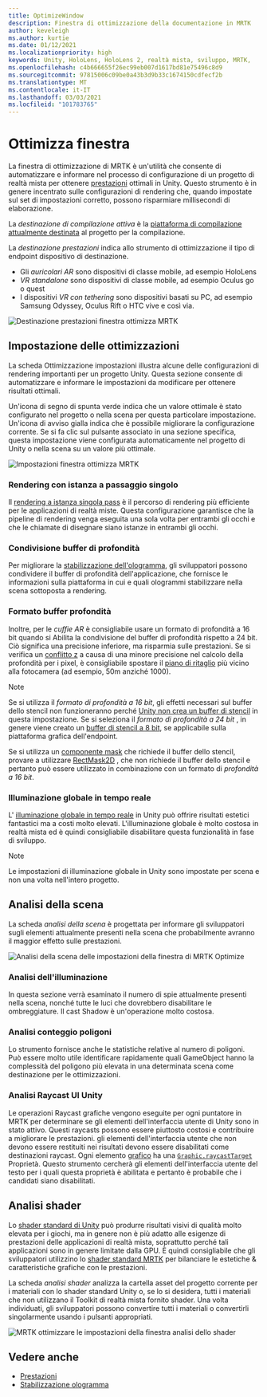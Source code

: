 ```yaml
---
title: OptimizeWindow
description: Finestra di ottimizzazione della documentazione in MRTK
author: keveleigh
ms.author: kurtie
ms.date: 01/12/2021
ms.localizationpriority: high
keywords: Unity, HoloLens, HoloLens 2, realtà mista, sviluppo, MRTK,
ms.openlocfilehash: c4b666655f26ec99eb007d1617bd81e75496c8d9
ms.sourcegitcommit: 97815006c09be0a43b3d9b33c1674150cdfecf2b
ms.translationtype: MT
ms.contentlocale: it-IT
ms.lasthandoff: 03/03/2021
ms.locfileid: "101783765"
---
```

# <a name="optimize-window"></a>Ottimizza finestra

La finestra di ottimizzazione di MRTK è un'utilità che consente di automatizzare e informare nel processo di configurazione di un progetto di realtà mista per ottenere [prestazioni](../../performance/perf-getting-started.md) ottimali in Unity. Questo strumento è in genere incentrato sulle configurazioni di rendering che, quando impostate sul set di impostazioni corretto, possono risparmiare millisecondi di elaborazione.

La *destinazione di compilazione attiva* è la [piattaforma di compilazione attualmente destinata](https://docs.unity3d.com/Manual/BuildSettings.html) al progetto per la compilazione.

La *destinazione prestazioni* indica allo strumento di ottimizzazione il tipo di endpoint dispositivo di destinazione.

- Gli *auricolari AR* sono dispositivi di classe mobile, ad esempio HoloLens
- *VR standalone* sono dispositivi di classe mobile, ad esempio Oculus go o quest
- I dispositivi *VR con tethering* sono dispositivi basati su PC, ad esempio Samsung Odyssey, Oculus Rift o HTC vive e così via.

![Destinazione prestazioni finestra ottimizza MRTK](../images/performance/OptimizeWindowPerformanceTarget.jpg)

## <a name="setting-optimizations"></a>Impostazione delle ottimizzazioni

La scheda Ottimizzazione impostazioni illustra alcune delle configurazioni di rendering importanti per un progetto Unity. Questa sezione consente di automatizzare e informare le impostazioni da modificare per ottenere risultati ottimali.

Un'icona di segno di spunta verde indica che un valore ottimale è stato configurato nel progetto o nella scena per questa particolare impostazione. Un'icona di avviso gialla indica che è possibile migliorare la configurazione corrente. Se si fa clic sul pulsante associato in una sezione specifica, questa impostazione viene configurata automaticamente nel progetto di Unity o nella scena su un valore più ottimale.

![Impostazioni finestra ottimizza MRTK](../images/performance/OptimizeWindow_Settings.png)

### <a name="single-pass-instanced-rendering"></a>Rendering con istanza a passaggio singolo

Il [rendering a istanza singola pass](https://docs.unity3d.com/Manual/SinglePassInstancing.html) è il percorso di rendering più efficiente per le applicazioni di realtà miste. Questa configurazione garantisce che la pipeline di rendering venga eseguita una sola volta per entrambi gli occhi e che le chiamate di disegnare siano istanze in entrambi gli occhi.

### <a name="depth-buffer-sharing"></a>Condivisione buffer di profondità

Per migliorare la [stabilizzazione dell'ologramma](../../performance/hologram-Stabilization.md), gli sviluppatori possono condividere il buffer di profondità dell'applicazione, che fornisce le informazioni sulla piattaforma in cui e quali ologrammi stabilizzare nella scena sottoposta a rendering.

### <a name="depth-buffer-format"></a>Formato buffer profondità

Inoltre, per le *cuffie AR* è consigliabile usare un formato di profondità a 16 bit quando si Abilita la condivisione del buffer di profondità rispetto a 24 bit. Ciò significa una precisione inferiore, ma risparmia sulle prestazioni. Se si verifica un [conflitto z](https://en.wikipedia.org/wiki/Z-fighting) a causa di una minore precisione nel calcolo della profondità per i pixel, è consigliabile spostare il [piano di ritaglio](https://docs.unity3d.com/Manual/class-Camera.html) più vicino alla fotocamera (ad esempio, 50m anziché 1000).

> [!NOTE]
> Se si utilizza il *formato di profondità a 16 bit*, gli effetti necessari sul buffer dello stencil non funzioneranno perché [Unity non crea un buffer di stencil](https://docs.unity3d.com/ScriptReference/RenderTexture-depth.html) in questa impostazione. Se si seleziona il *formato di profondità a 24 bit* , in genere viene creato un [buffer di stencil a 8 bit](https://docs.unity3d.com/Manual/SL-Stencil.html), se applicabile sulla piattaforma grafica dell'endpoint.
>
> Se si utilizza un [componente mask](https://docs.unity3d.com/Manual/script-Mask.html) che richiede il buffer dello stencil, provare a utilizzare [RectMask2D](https://docs.unity3d.com/Manual/script-RectMask2D.html) , che non richiede il buffer dello stencil e pertanto può essere utilizzato in combinazione con un formato di *profondità a 16 bit*.

### <a name="real-time-global-illumination"></a>Illuminazione globale in tempo reale

L' [illuminazione globale in tempo reale](https://docs.unity3d.com/Manual/GIIntro.html) in Unity può offrire risultati estetici fantastici ma a costi molto elevati. L'illuminazione globale è molto costosa in realtà mista ed è quindi consigliabile disabilitare questa funzionalità in fase di sviluppo.

> [!NOTE]
> Le impostazioni di illuminazione globale in Unity sono impostate per scena e non una volta nell'intero progetto.

## <a name="scene-analysis"></a>Analisi della scena

La scheda *analisi della scena* è progettata per informare gli sviluppatori sugli elementi attualmente presenti nella scena che probabilmente avranno il maggior effetto sulle prestazioni.

![Analisi della scena delle impostazioni della finestra di MRTK Optimize](../images/performance/OptimizeWindow_SceneAnalysis.png)

### <a name="lighting-analysis"></a>Analisi dell'illuminazione

In questa sezione verrà esaminato il numero di spie attualmente presenti nella scena, nonché tutte le luci che dovrebbero disabilitare le ombreggiature. Il cast Shadow è un'operazione molto costosa.

### <a name="polygon-count-analysis"></a>Analisi conteggio poligoni

Lo strumento fornisce anche le statistiche relative al numero di poligoni. Può essere molto utile identificare rapidamente quali GameObject hanno la complessità del poligono più elevata in una determinata scena come destinazione per le ottimizzazioni.

### <a name="unity-ui-raycast-analysis"></a>Analisi Raycast UI Unity

Le operazioni Raycast grafiche vengono eseguite per ogni puntatore in MRTK per determinare se gli elementi dell'interfaccia utente di Unity sono in stato attivo. Questi raycasts possono essere piuttosto costosi e contribuire a migliorare le prestazioni. gli elementi dell'interfaccia utente che non devono essere restituiti nei risultati devono essere disabilitati come destinazioni raycast. Ogni elemento [grafico](https://docs.unity3d.com/2018.4/Documentation/ScriptReference/UI.Graphic.html) ha una [`Graphic.raycastTarget`](https://docs.unity3d.com/2018.4/Documentation/ScriptReference/UI.Graphic-raycastTarget.html) Proprietà. Questo strumento cercherà gli elementi dell'interfaccia utente del testo per i quali questa proprietà è abilitata e pertanto è probabile che i candidati siano disabilitati.

## <a name="shader-analysis"></a>Analisi shader

Lo [shader standard di Unity](https://docs.unity3d.com/Manual/shader-StandardShader.html) può produrre risultati visivi di qualità molto elevata per i giochi, ma in genere non è più adatto alle esigenze di prestazioni delle applicazioni di realtà mista, soprattutto perché tali applicazioni sono in genere limitate dalla GPU. È quindi consigliabile che gli sviluppatori utilizzino lo [shader standard MRTK](../rendering/mrtk-standard-shader.md) per bilanciare le estetiche & caratteristiche grafiche con le prestazioni.

La scheda *analisi shader* analizza la cartella asset del progetto corrente per i materiali con lo shader standard Unity o, se lo si desidera, tutti i materiali che non utilizzano il Toolkit di realtà mista fornito shader. Una volta individuati, gli sviluppatori possono convertire tutti i materiali o convertirli singolarmente usando i pulsanti appropriati.

![MRTK ottimizzare le impostazioni della finestra analisi dello shader](../images/performance/OptimizeWindow_ShaderAnalysis.png)

## <a name="see-also"></a>Vedere anche

- [Prestazioni](../../performance/perf-getting-started.md)
- [Stabilizzazione ologramma](../../performance/hologram-stabilization.md)

